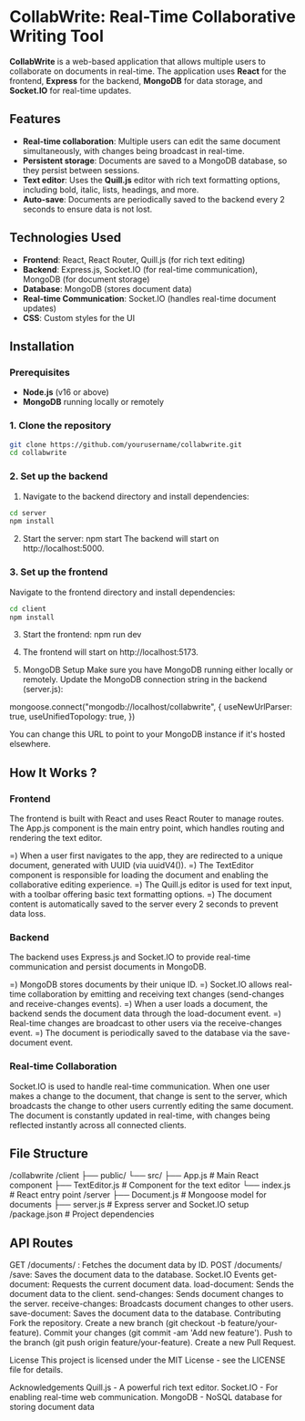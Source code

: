 # CollabWrite: Real-Time Collaborative Writing Tool

**CollabWrite** is a web-based application that allows multiple users to collaborate on documents in real-time. The application uses **React** for the frontend, **Express** for the backend, **MongoDB** for data storage, and **Socket.IO** for real-time updates.

## Features

- **Real-time collaboration**: Multiple users can edit the same document simultaneously, with changes being broadcast in real-time.
- **Persistent storage**: Documents are saved to a MongoDB database, so they persist between sessions.
- **Text editor**: Uses the **Quill.js** editor with rich text formatting options, including bold, italic, lists, headings, and more.
- **Auto-save**: Documents are periodically saved to the backend every 2 seconds to ensure data is not lost.

## Technologies Used

- **Frontend**: React, React Router, Quill.js (for rich text editing)
- **Backend**: Express.js, Socket.IO (for real-time communication), MongoDB (for document storage)
- **Database**: MongoDB (stores document data)
- **Real-time Communication**: Socket.IO (handles real-time document updates)
- **CSS**: Custom styles for the UI

## Installation

### Prerequisites

- **Node.js** (v16 or above)
- **MongoDB** running locally or remotely

### 1. Clone the repository

```bash
git clone https://github.com/yourusername/collabwrite.git
cd collabwrite
```

### 2. Set up the backend

1. Navigate to the backend directory and install dependencies:

```bash
cd server
npm install
```

2. Start the server: npm start
The backend will start on http://localhost:5000.

### 3. Set up the frontend
Navigate to the frontend directory and install dependencies:

```bash
cd client
npm install
```

3. Start the frontend: npm run dev

4. The frontend will start on http://localhost:5173.

4. MongoDB Setup
Make sure you have MongoDB running either locally or remotely. Update the MongoDB connection string in the backend (server.js):

mongoose.connect("mongodb://localhost/collabwrite", {
  useNewUrlParser: true,
  useUnifiedTopology: true,
})

You can change this URL to point to your MongoDB instance if it's hosted elsewhere.

## How It Works ?

### Frontend

The frontend is built with React and uses React Router to manage routes. The App.js component is the main entry point, which handles routing and rendering the text editor.

=) When a user first navigates to the app, they are redirected to a unique document, generated with UUID (via uuidV4()).
=) The TextEditor component is responsible for loading the document and enabling the collaborative editing experience.
=) The Quill.js editor is used for text input, with a toolbar offering basic text formatting options.
=) The document content is automatically saved to the server every 2 seconds to prevent data loss.

### Backend

The backend uses Express.js and Socket.IO to provide real-time communication and persist documents in MongoDB.

=) MongoDB stores documents by their unique ID.
=) Socket.IO allows real-time collaboration by emitting and receiving text changes (send-changes and receive-changes events).
=) When a user loads a document, the backend sends the document data through the load-document event.
=) Real-time changes are broadcast to other users via the receive-changes event.
=) The document is periodically saved to the database via the save-document event.

### Real-time Collaboration
Socket.IO is used to handle real-time communication. When one user makes a change to the document, that change is sent to the server, which broadcasts the change to other users currently editing the same document.
The document is constantly updated in real-time, with changes being reflected instantly across all connected clients.

## File Structure
/collabwrite
  /client
    ├── public/
    └── src/
        ├── App.js           # Main React component
        ├── TextEditor.js     # Component for the text editor
        └── index.js          # React entry point
  /server
    ├── Document.js          # Mongoose model for documents
    ├── server.js            # Express server and Socket.IO setup
  /package.json               # Project dependencies


## API Routes
GET /documents/
: Fetches the document data by ID.
POST /documents/
/save: Saves the document data to the database.
Socket.IO Events
get-document: Requests the current document data.
load-document: Sends the document data to the client.
send-changes: Sends document changes to the server.
receive-changes: Broadcasts document changes to other users.
save-document: Saves the document data to the database.
Contributing
Fork the repository.
Create a new branch (git checkout -b feature/your-feature).
Commit your changes (git commit -am 'Add new feature').
Push to the branch (git push origin feature/your-feature).
Create a new Pull Request.

License
This project is licensed under the MIT License - see the LICENSE file for details.

Acknowledgements
Quill.js - A powerful rich text editor.
Socket.IO - For enabling real-time web communication.
MongoDB - NoSQL database for storing document data
